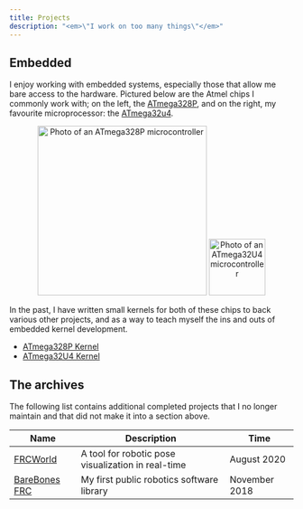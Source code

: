 ```yaml
---
title: Projects
description: "<em>\"I work on too many things\"</em>"
---
```


## Embedded

I enjoy working with embedded systems, especially those that allow me bare access to the hardware. Pictured below are the Atmel chips I commonly work with; on the left, the [ATmega328P](https://en.wikipedia.org/wiki/ATmega328), and on the right, my favourite microprocessor: the [ATmega32u4](https://www.microchip.com/en-us/product/ATMEGA32U4).

<div style="text-align:center;">
<img src="https://upload.wikimedia.org/wikipedia/commons/thumb/0/0c/ATMEGA328P-PU.jpg/640px-ATMEGA328P-PU.jpg" alt="Photo of an ATmega328P microcontroller" width="300">
<img src="https://www.microchip.com/content/dam/mchp/mrt-dam/ic-images/tqfp/44-lead-t4x/ATmega32U4-T4X-Regular.jpg" alt="Photo of an ATmega32U4 microcontroller" width="100">
</div>

In the past, I have written small kernels for both of these chips to back various other projects, and as a way to teach myself the ins and outs of embedded kernel development.

- [ATmega328P Kernel](https://github.com/Ewpratten/os328)
- [ATmega32U4 Kernel](https://github.com/Ewpratten/os32u4)

## The archives

The following list contains additional completed projects that I no longer maintain and that did not make it into a section above.


| Name                                                       | Description                                                            | Time          |
|------------------------------------------------------------|------------------------------------------------------------------------|---------------|
| [FRCWorld](https://github.com/Ewpratten/frcworld)          | A tool for robotic pose visualization in real-time                     | August 2020   |
| [BareBones FRC](https://github.com/Ewpratten/barebonesFRC) | My first public robotics software library                              | November 2018 |
